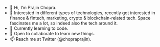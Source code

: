 - 👋 Hi, I’m Prajin Chopra.
- 👀 Interested in different types of technologies, recently got interested in finance & fintech, marketing, crypto & blockchain-related tech. Space fascinates me a lot, so indeed also the tech around it.
- 🌱 Currently learning to code.
- 💞️ Open to collaborate to learn new things.
- 📫 Reach me at Twitter (@chopraprajin).

<!---
chopraprajin/chopraprajin is a ✨ special ✨ repository because its `README.md` (this file) appears on your GitHub profile.
You can click the Preview link to take a look at your changes.
--->
